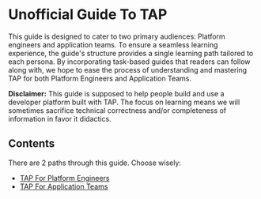 # Unofficial Guide To TAP

This guide is designed to cater to two primary audiences: Platform engineers and application teams. To ensure a seamless learning experience, the guide's structure provides a single learning path tailored to each persona. By incorporating task-based guides that readers can follow along with, we hope to ease the process of understanding and mastering TAP for both Platform Engineers and Application Teams.

**Disclaimer:** This guide is supposed to help people build and use a developer platform built with TAP. The focus on learning means we will sometimes sacrifice technical correctness and/or completeness of information in favor it didactics.

## Contents

There are 2 paths through this guide. Choose wisely:

- [TAP For Platform Engineers](./tap-for-platform-engineers)
- [TAP For Application Teams](./tap-for-app-teams)

